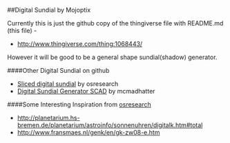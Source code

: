 ##Digital Sundial by Mojoptix

Currently this is just the github copy of the thingiverse file with README.md (this file) -
* http://www.thingiverse.com/thing:1068443/

However it will be good to be a general shape sundial(shadow) generator.

####Other Digital Sundial on github
* [Sliced digital sundial](https://github.com/osresearch/gnomon) by osresearch
* [Digital Sundial Generator SCAD](https://gist.github.com/mcmadhatter/63ac565c92e911a6d0f9) by mcmadhatter

####Some Interesting Inspiration from [osresearch](https://github.com/osresearch/gnomon#inspiration)
* http://planetarium.hs-bremen.de/planetarium/astroinfo/sonnenuhren/digitalk.htm#total
* http://www.fransmaes.nl/genk/en/gk-zw08-e.htm
